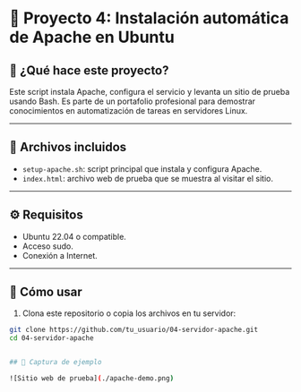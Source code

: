 # 🧰 Proyecto 4: Instalación automática de Apache en Ubuntu

## 📌 ¿Qué hace este proyecto?

Este script instala Apache, configura el servicio y levanta un sitio de prueba usando Bash. Es parte de un portafolio profesional para demostrar conocimientos en automatización de tareas en servidores Linux.

---

## 📂 Archivos incluidos

- `setup-apache.sh`: script principal que instala y configura Apache.
- `index.html`: archivo web de prueba que se muestra al visitar el sitio.

---

## ⚙️ Requisitos

- Ubuntu 22.04 o compatible.
- Acceso sudo.
- Conexión a Internet.

---

## 🚀 Cómo usar

1. Clona este repositorio o copia los archivos en tu servidor:

```bash
git clone https://github.com/tu_usuario/04-servidor-apache.git
cd 04-servidor-apache


## 📸 Captura de ejemplo

![Sitio web de prueba](./apache-demo.png)
